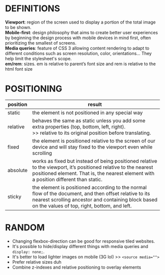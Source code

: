 
# DEFINITIONS

**Viewport**: region of the screen used to display a portion of the total image to be shown.<br>
**Mobile-first**: design philosophy that aims to create better user experiences by beginning the design process with mobile devices in mind first, often prioritizing the smallest of screens.<br>
**Media queries**: feature of CSS 3 allowing content rendering to adapt to different conditions such as screen resolution, color, orientations... They help limit the stylesheet's scope.<br>
**em/rem**: sizes. em is relative to parent’s font size and rem is relative to the html font size

# POSITIONING

| position | result                                                                                                                                                                                                       |
|----------|--------------------------------------------------------------------------------------------------------------------------------------------------------------------------------------------------------------|
| static   | the element is not positioned in any special way                                                                                                                                                             |
| relative | behaves the same as static unless you add some extra properties (top, bottom, left, right).<br>>> relative to its original position before translating.                                                      |
| fixed    | the element is positioned relative to the screen of our device and will stay fixed to the viewport even while scrolling                                                                                      |
| absolute | works as fixed but instead of being positioned relative to the viewport, it’s positioned relative to the nearest positioned element. That is, the nearest element with a position different than static.     |
| sticky   | the element is positioned according to the normal flow of the document, and then offset relative to its nearest scrolling ancestor and containing block based on the values of top, right, bottom, and left. |


# RANDOM

- Changing flexbox-direction can be good for responsive tiled websites.
- It's possible to hide/display different things with media queries and ```display: none;```.
- It's better to load lighter images on mobile (3G lol) >> ```<source media="">```
- Prefer relative sizes duh
- Combine z-indexes and relative positioning to overlay elements
